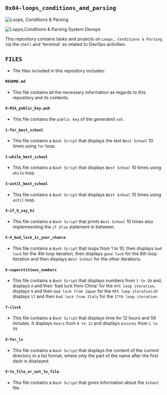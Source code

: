 ## `0x04-loops_conditions_and_parsing`

![Loops, Conditions & Parsing](https://media.geeksforgeeks.org/wp-content/uploads/20190726164056/Capture55555.jpg)

![Lopps,Conditions & Parsing System Devops](https://miro.medium.com/max/900/1*5WnS9BpXWButA9eNFWorXw.jpeg)

This repository contains tasks and projects on `Loops, Conditions & Parsing` via the `shell` and 'terminal' as related to DevOps activities.

## `FILES`
  - The files included in this repository includes:

#### `README.md`
  - This file contains all the necessary information as regards to this repository and its contents.

#### `0-RSA_public_key.pub`
  - This file contains the `public key` of the generated `ssh`.

#### `1-for_best_school`
  - This file contains a `Bash Script` that displays the text `Best School` 10 times using `for` loop.

#### `2-while_best_school`
  - This file contains a `Bash Script` that displays `Best School` 10 times using `while` loop.

#### `3-until_best_school`
  - This file contains 	a `Bash Script` that displays `Best School` 10 times using `until` loop.
#### `4-if_9_say_hi`
  - This file contains a `Bash Script` that prints `Best School` 10 times also implemeenting the `if else` statement in between.

#### `5-4_bad_luck_is_your_chance`
  - This file contains a `Bash Script` that loops from 1 to 10, then displays `bad luck` for the 4th loop iteration, then displays `good luck` for the 8th loop iteration and then displays `Best School` for the other iterations.

#### `6-superstitious_numbers`
  - This file contains a `Bash Script` that displays numbers from `1 to 20` and, displays `4` and then 'bad luck from China' for the `4th loop iteration`, displays `9` and then `bad luck from Japan` for the `9th loop iteration` or displays `17` and then `bad luck from Italy` for the `17th loop iteration`.

#### `7-clock`
  - This file contains a `Bash Script` that displays time for 12 hours and 59 minutes. It displays `hours` from `0 to 12` and displays `minutes` from `1 to 59`.

#### `8-for_ls`
  - This file contains a `Bash Script` that displays the content of the current directory in a list format, where only the part of the name after the first dash is displayed.

#### `9-to_file_or_not_to_file`
  - This file contains a `Bash Script` that gives information about the `School` file.
